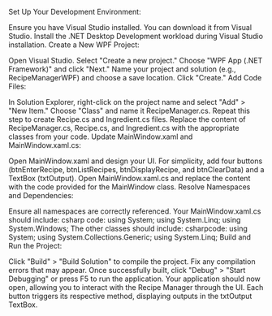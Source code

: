 Set Up Your Development Environment:

Ensure you have Visual Studio installed. You can download it from Visual Studio.
Install the .NET Desktop Development workload during Visual Studio installation.
Create a New WPF Project:

Open Visual Studio.
Select "Create a new project."
Choose "WPF App (.NET Framework)" and click "Next."
Name your project and solution (e.g., RecipeManagerWPF) and choose a save location.
Click "Create."
Add Code Files:

In Solution Explorer, right-click on the project name and select "Add" > "New Item."
Choose "Class" and name it RecipeManager.cs. Repeat this step to create Recipe.cs and Ingredient.cs files.
Replace the content of RecipeManager.cs, Recipe.cs, and Ingredient.cs with the appropriate classes from your code.
Update MainWindow.xaml and MainWindow.xaml.cs:

Open MainWindow.xaml and design your UI. For simplicity, add four buttons (btnEnterRecipe, btnListRecipes, btnDisplayRecipe, and btnClearData) and a TextBox (txtOutput).
Open MainWindow.xaml.cs and replace the content with the code provided for the MainWindow class.
Resolve Namespaces and Dependencies:

Ensure all namespaces are correctly referenced. Your MainWindow.xaml.cs should include:
csharp code:
using System;
using System.Linq;
using System.Windows;
The other classes should include:
csharpcode:
using System;
using System.Collections.Generic;
using System.Linq;
Build and Run the Project:

Click "Build" > "Build Solution" to compile the project.
Fix any compilation errors that may appear.
Once successfully built, click "Debug" > "Start Debugging" or press F5 to run the application.
Your application should now open, allowing you to interact with the Recipe Manager through the UI. Each button triggers its respective method, displaying outputs in the txtOutput TextBox.
